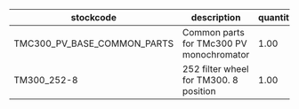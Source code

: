 |stockcode|description|quantity|location|
|---------|-----------|--------|--------|
|TMC300_PV_BASE_COMMON_PARTS|Common parts for TMc300 PV monochromator|1.00||
|TM300_252-8|252 filter wheel for TM300. 8 position|1.00||
